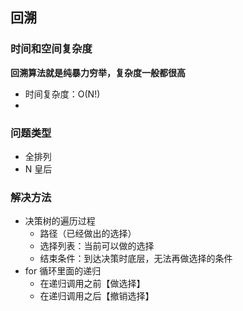## 回溯

### 时间和空间复杂度

**回溯算法就是纯暴力穷举，复杂度一般都很高**

- 时间复杂度：O(N!)
- 

### 问题类型

- 全排列
- N 皇后



### 解决方法

- 决策树的遍历过程
  - 路径（已经做出的选择）
  - 选择列表：当前可以做的选择
  - 结束条件：到达决策时底层，无法再做选择的条件
- for 循环里面的递归
  - 在递归调用之前【做选择】
  - 在递归调用之后【撤销选择】